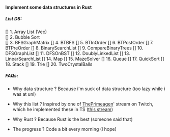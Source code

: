 #### Implement some data structures in Rust

##### List DS:
[]  1. Array List (Vec)           
[]  2. Bubble Sort                
[]  3. BFSGraphMatrix
[]  4. BTBFS
[]  5. BTInOrder
[]  6. BTPostOrder
[]  7. BTPreOrder
[]  8. BinarySearchList
[]  9. CompareBinaryTrees
[]  10. DFSGraphList
[]  11. DFSOnBST
[]  12. DoublyLinkedList
[]  13. LinearSearchList
[]  14. Map
[]  15. MazeSolver
[]  16. Queue
[]  17. QuickSort
[]  18. Stack
[]  19. Trie
[]  20. TwoCrystalBalls


##### FAQs:
- Why data structure ?
Because i'm suck of data structure (too lazy while i was at uni)

- Why this list ?
Inspired by one of [ThePrimeagen](https://github.com/ThePrimeagen)' stream on Twitch, which he implemented these in TS ([this stream](https://www.twitch.tv/videos/1546395342?filter=archives&sort=time))

- Why Rust ?
Because Rust is the best (someone said that)

- The progress ?
Code a bit every morning (I hope)
